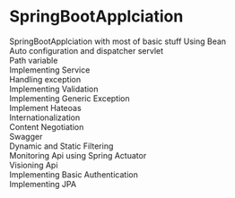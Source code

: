 # SpringBootApplciation
SpringBootApplciation with most of basic stuff
Using Bean <br/>
Auto configuration and dispatcher servlet <br/>
Path variable <br/>
Implementing Service <br/>
Handling exception <br/>
Implementing Validation <br/>
Implementing Generic Exception <br/>
Implement Hateoas<br/>
Internationalization <br/>
Content Negotiation <br/>
Swagger <br/>
Dynamic and Static Filtering <br/>
Monitoring Api using Spring Actuator <br/>
Visioning Api <br/>
Implementing Basic Authentication <br/>
Implementing JPA <br/>


